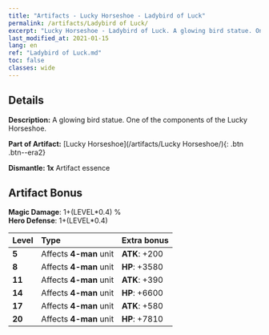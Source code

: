 ```yaml
---
title: "Artifacts - Lucky Horseshoe - Ladybird of Luck"
permalink: /artifacts/Ladybird of Luck/
excerpt: "Lucky Horseshoe - Ladybird of Luck. A glowing bird statue. One of the components of the Lucky Horseshoe."
last_modified_at: 2021-01-15
lang: en
ref: "Ladybird of Luck.md"
toc: false
classes: wide
---
```




## Details

 **Description:** A glowing bird statue. One of the components of the Lucky Horseshoe.

 **Part of Artifact:** [Lucky Horseshoe](/artifacts/Lucky Horseshoe/){: .btn .btn--era2}

 **Dismantle: 1x** Artifact essence

## Artifact Bonus

  **Magic Damage**: 1+(LEVEL\*0.4) %<br/>**Hero Defense**: 1+(LEVEL\*0.4)

  |  Level  | Type |    Extra bonus  | 
  |:--------|:-----|:----------------| 
  | **5** | Affects **4-man** unit | **ATK**: +200 | 
  | **8** | Affects **4-man** unit | **HP**: +3580 | 
  | **11** | Affects **4-man** unit | **ATK**: +390 | 
  | **14** | Affects **4-man** unit | **HP**: +6600 | 
  | **17** | Affects **4-man** unit | **ATK**: +580 | 
  | **20** | Affects **4-man** unit | **HP**: +7810 | 
